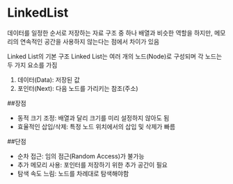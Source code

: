 # LinkedList

데이터를 일정한 순서로 저장하는 자료 구조 중 하나
배열과 비슷한 역할을 하지만, 메모리의 연속적인 공간을 사용하지 않는다는 점에서 차이가 있음

Linked List의 기본 구조
Linked List는 여러 개의 노드(Node)로 구성되며 각 노드는 두 가지 요소를 가짐
1. 데이터(Data): 저장된 값
2. 포인터(Next): 다음 노드를 가리키는 참조(주소)

##장점
- 동적 크기 조정: 배열과 달리 크기를 미리 설정하지 않아도 됨
- 효율적인 삽입/삭제: 특정 노드 위치에서의 삽입 및 삭제가 빠름

##단점
- 순차 접근: 임의 점근(Random Access)가 불가능
- 추가 메모리 사용: 포인터를 저장하기 위한 추가 공간이 필요
- 탐색 속도 느림: 노드를 차례대로 탐색해야함

